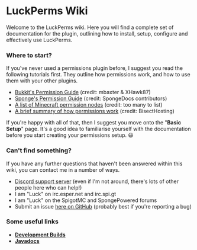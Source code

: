 # LuckPerms Wiki

Welcome to the LuckPerms wiki. Here you will find a complete set of documentation for the plugin, outlining how to install, setup, configure and effectively use LuckPerms.

### Where to start?
If you've never used a permissions plugin before, I suggest you read the following tutorials first. They outline how permissions work, and how to use them with your other plugins.

* [Bukkit's Permission Guide](http://wiki.bukkit.org/Understanding_Permissions) (credit: mbaxter & XHawk87)
* [Sponge's Permission Guide](https://docs.spongepowered.org/master/en/server/management/permissions.html) (credit: SpongeDocs contributors)
* [A list of Minecraft permission nodes](http://wiki.bukkit.org/CraftBukkit_Commands) (credit: too many to list)
* [A brief summary of how permissions work](https://www.bisecthosting.com/clients/knowledgebase/87/Introduction-to-permissions.html) (credit: BisectHosting)

If you're happy with all of that, then I suggest you move onto the "**Basic Setup**" page. It's a good idea to familiarise yourself with the documentation before you start creating your permissions setup. 😃 

### Can't find something?

If you have any further questions that haven't been answered within this wiki, you can contact me in a number of ways.

* [Discord support server](https://discord.gg/NHeAUAV) (even if I'm not around, there's lots of other people here who can help!)
* I am "Luck" on irc.esper.net and irc.spi.gt
* I am "Luck" on the SpigotMC and SpongePowered forums
* Submit an issue [here on GitHub](https://github.com/lucko/LuckPerms/issues) (probably best if you're reporting a bug)

### Some useful links
* [**Development Builds**](https://ci.lucko.me/job/LuckPerms)
* [**Javadocs**](https://jd.lucko.me/LuckPerms)